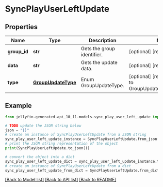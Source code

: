# SyncPlayUserLeftUpdate


## Properties

Name | Type | Description | Notes
------------ | ------------- | ------------- | -------------
**group_id** | **str** | Gets the group identifier. | [optional] [readonly] 
**data** | **str** | Gets the update data. | [optional] [readonly] 
**type** | [**GroupUpdateType**](GroupUpdateType.md) | Enum GroupUpdateType. | [optional] [readonly] [default to GroupUpdateType.USERLEFT]

## Example

```python
from jellyfin.generated.api_10_11.models.sync_play_user_left_update import SyncPlayUserLeftUpdate

# TODO update the JSON string below
json = "{}"
# create an instance of SyncPlayUserLeftUpdate from a JSON string
sync_play_user_left_update_instance = SyncPlayUserLeftUpdate.from_json(json)
# print the JSON string representation of the object
print(SyncPlayUserLeftUpdate.to_json())

# convert the object into a dict
sync_play_user_left_update_dict = sync_play_user_left_update_instance.to_dict()
# create an instance of SyncPlayUserLeftUpdate from a dict
sync_play_user_left_update_from_dict = SyncPlayUserLeftUpdate.from_dict(sync_play_user_left_update_dict)
```
[[Back to Model list]](README.md#documentation-for-models) [[Back to API list]](README.md#documentation-for-api-endpoints) [[Back to README]](README.md)


